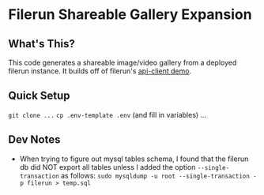 ﻿# Filerun Shareable Gallery Expansion

## What's This?

This code generates a shareable image/video gallery from a deployed filerun instance. It builds off of filerun's [api-client demo](https://github.com/filerun/api-client).

## Quick Setup

`git clone ...`
`cp .env-template .env` (and fill in variables)
...

## Dev Notes

- When trying to figure out mysql tables schema, I found that the filerun db did NOT export all tables unless I added the option `--single-transaction` as follows: `sudo mysqldump -u root --single-transaction -p filerun > temp.sql`
